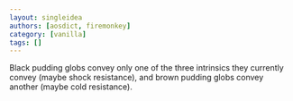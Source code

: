 ```yaml
---
layout: singleidea
authors: [aosdict, firemonkey]
category: [vanilla]
tags: []
---
```

Black pudding globs convey only one of the three intrinsics they currently convey (maybe shock resistance), and brown pudding globs convey another (maybe cold resistance).
